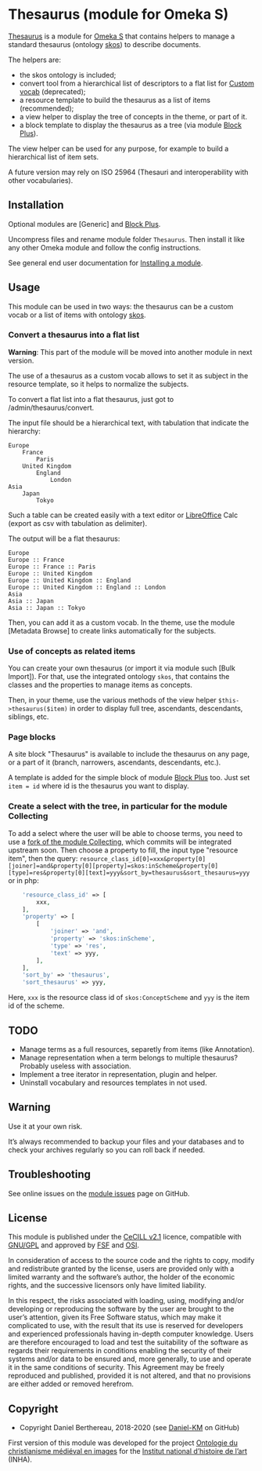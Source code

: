 Thesaurus (module for Omeka S)
==============================

[Thesaurus] is a module for [Omeka S] that contains helpers to manage a standard
thesaurus (ontology [skos]) to describe documents.

The helpers are:
- the skos ontology is included;
- convert tool from a hierarchical list of descriptors to a flat list for [Custom vocab]
  (deprecated);
- a resource template to build the thesaurus as a list of items (recommended);
- a view helper to display the tree of concepts in the theme, or part of it.
- a block template to display the thesaurus as a tree (via module [Block Plus]).

The view helper can be used for any purpose, for example to build a hierarchical
list of item sets.

A future version may rely on ISO 25964 (Thesauri and interoperability with
other vocabularies).


Installation
------------

Optional modules are [Generic] and [Block Plus].

Uncompress files and rename module folder `Thesaurus`. Then install it like any
other Omeka module and follow the config instructions.

See general end user documentation for [Installing a module].


Usage
-----

This module can be used in two ways: the thesaurus can be a custom vocab or a
list of items with ontology [skos].

### Convert a thesaurus into a flat list

**Warning**: This part of the module will be moved into another module in next
version.

The use of a thesaurus as a custom vocab allows to set it as subject in the
resource template, so it helps to normalize the subjects.

To convert a flat list into a flat thesaurus, just got to /admin/thesaurus/convert.

The input file should be a hierarchical text, with tabulation that indicate the
hierarchy:

```
Europe
	France
		Paris
	United Kingdom
		England
			London
Asia
	Japan
		Tokyo
```

Such a table can be created easily with a text editor or [LibreOffice] Calc
(export as csv with tabulation as delimiter).

The output will be a flat thesaurus:

```
Europe
Europe :: France
Europe :: France :: Paris
Europe :: United Kingdom
Europe :: United Kingdom :: England
Europe :: United Kingdom :: England :: London
Asia
Asia :: Japan
Asia :: Japan :: Tokyo
```

Then, you can add it as a custom vocab. In the theme, use the module [Metadata Browse]
to create links automatically for the subjects.

### Use of concepts as related items

You can create your own thesaurus (or import it via module such [Bulk Import]).
For that, use the integrated ontology `skos`, that contains the classes and the
properties to manage items as concepts.

Then, in your theme, use the various methods of the view helper `$this->thesaurus($item)`
in order to display full tree, ascendants, descendants, siblings, etc.

### Page blocks

A site block "Thesaurus" is available to include the thesaurus on any page, or a
part of it (branch, narrowers, ascendants, descendants, etc.).

A template is added for the simple block of module [Block Plus] too. Just set
`item = id` where id is the thesaurus you want to display.

### Create a select with the tree, in particular for the module Collecting

To add a select where the user will be able to choose terms, you need to use a
[fork of the module Collecting], which commits will be integrated upstream soon.
Then choose a property to fill, the input type "resource item", then the query:
`resource_class_id[0]=xxx&property[0][joiner]=and&property[0][property]=skos:inScheme&property[0][type]=res&property[0][text]=yyy&sort_by=thesaurus&sort_thesaurus=yyy`
or in php:
```php
    'resource_class_id' => [
        xxx,
    ],
    'property' => [
        [
            'joiner' => 'and',
            'property' => 'skos:inScheme',
            'type' => 'res',
            'text' => yyy,
        ],
    ],
    'sort_by' => 'thesaurus',
    'sort_thesaurus' => yyy,
```
Here, `xxx` is the resource class id of `skos:ConceptScheme` and `yyy` is the
item id of the scheme.


TODO
----

* Manage terms as a full resources, separetly from items (like Annotation).
* Manage representation when a term belongs to multiple thesaurus? Probably
  useless with association.
* Implement a tree iterator in representation, plugin and helper.
* Uninstall vocabulary and resources templates in not used.


Warning
-------

Use it at your own risk.

It’s always recommended to backup your files and your databases and to check
your archives regularly so you can roll back if needed.


Troubleshooting
---------------

See online issues on the [module issues] page on GitHub.


License
-------

This module is published under the [CeCILL v2.1] licence, compatible with
[GNU/GPL] and approved by [FSF] and [OSI].

In consideration of access to the source code and the rights to copy, modify and
redistribute granted by the license, users are provided only with a limited
warranty and the software’s author, the holder of the economic rights, and the
successive licensors only have limited liability.

In this respect, the risks associated with loading, using, modifying and/or
developing or reproducing the software by the user are brought to the user’s
attention, given its Free Software status, which may make it complicated to use,
with the result that its use is reserved for developers and experienced
professionals having in-depth computer knowledge. Users are therefore encouraged
to load and test the suitability of the software as regards their requirements
in conditions enabling the security of their systems and/or data to be ensured
and, more generally, to use and operate it in the same conditions of security.
This Agreement may be freely reproduced and published, provided it is not
altered, and that no provisions are either added or removed herefrom.


Copyright
---------

* Copyright Daniel Berthereau, 2018-2020 (see [Daniel-KM] on GitHub)

First version of this module was developed for the project [Ontologie du christianisme médiéval en images]
for the [Institut national d’histoire de l’art] (INHA).


[Omeka S]: https://omeka.org/s
[Thesaurus]: https://github.com/Daniel-KM/Omeka-S-module-Thesaurus
[skos]: https://www.w3.org/2004/02/skos
[Installing a module]: https://omeka.org/s/docs/user-manual/modules/#installing-modules
[Custom Vocab]: https://github.com/omeka-s-modules/CustomVocab
[Block Plus]: https://github.com/Daniel-KM/Omeka-S-module-BlockPlus
[LibreOffice]: https://libreoffice.org
[fork of the module Collecting]: https://github.com/Daniel-KM/Omeka-S-module-Collecting
[module issues]: https://github.com/Daniel-KM/Omeka-S-module-Thesaurus/issues
[CeCILL v2.1]: https://www.cecill.info/licences/Licence_CeCILL_V2.1-en.html
[GNU/GPL]: https://www.gnu.org/licenses/gpl-3.0.html
[FSF]: https://www.fsf.org
[OSI]: http://opensource.org
[Ontologie du christianisme médiéval en images]: https://omci.inha.fr
[Institut national d’histoire de l’art]: https://www.inha.fr
[Daniel-KM]: https://github.com/Daniel-KM "Daniel Berthereau"
